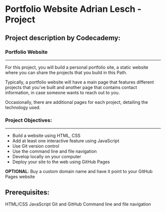 # Portfolio Website Adrian Lesch - Project
## Project description by Codecademy:

### Portfolio Website
---------------------

For this project, you will build a personal portfolio site, a static website where you can share the projects that you build in this Path.

Typically, a portfolio website will have a main page that features different projects that you’ve built and another page that contains contact information, in case someone wants to reach out to you.

Occasionally, there are additional pages for each project, detailing the technology used.

### Project Objectives:
---------------------
+ Build a website using HTML, CSS
+ Add at least one interactive feature using JavaScript
+ Use Git version control
+ Use the command line and file navigation
+ Develop locally on your computer
+ Deploy your site to the web using GitHub Pages

**OPTIONAL**:
Buy a custom domain name and have it point to your GitHub Pages website

Prerequisites:
-------------
HTML/CSS
JavaScript
Git and GitHub
Command line and file navigation
